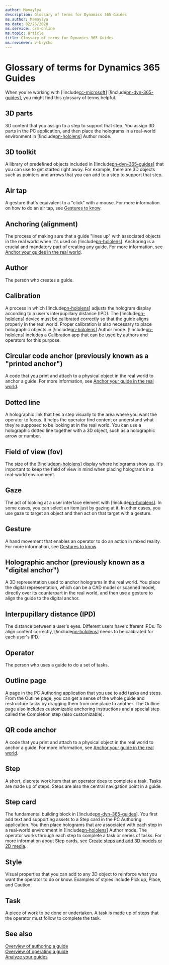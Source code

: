 ```yaml
---
author: Mamaylya
description: Glossary of terms for Dynamics 365 Guides
ms.author: Mamaylya
ms.date: 02/25/2020
ms.service: crm-online
ms.topic: article
title: Glossary of terms for Dynamics 365 Guides
ms.reviewer: v-brycho
---
```


# Glossary of terms for Dynamics 365 Guides

When you're working with [!include[cc-microsoft](../includes/cc-microsoft.md)] [!include[pn-dyn-365-guides](../includes/pn-dyn-365-guides.md)], you might find this glossary of terms helpful.

## 3D parts
3D content that you assign to a step to support that step. You assign 3D parts in the PC application, and then place the holograms in a real-world environment in [!include[pn-hololens](../includes/pn-hololens.md)] Author mode.

## 3D toolkit
A library of predefined objects included in [!include[pn-dyn-365-guides](../includes/pn-dyn-365-guides.md)] that you can use to get started right away. For example, there are 3D objects such as pointers and arrows that you can add to a step to support that step.

## Air tap
A gesture that's equivalent to a "click" with a mouse. For more information on how to do an air tap, see [Gestures to know](authoring-gestures.md).

## Anchoring (alignment)
The process of making sure that a guide "lines up" with associated objects in the real world when it's used on [!include[pn-hololens](../includes/pn-hololens.md)]. Anchoring is a crucial and mandatory part of creating any guide. For more information, see [Anchor your guides in the real world](anchor.md).

## Author
The person who creates a guide.

## Calibration
A process in which [!include[pn-hololens](../includes/pn-hololens.md)] adjusts the hologram display according to a user's interpupillary distance (IPD). The [!include[pn-hololens](../includes/pn-hololens.md)] device must be calibrated correctly so that the guide aligns properly in the real world. Proper calibration is also necessary to place holographic objects in [!include[pn-hololens](../includes/pn-hololens.md)] Author mode. [!include[pn-hololens](../includes/pn-hololens.md)] includes a Calibration app that can be used by authors and operators for this purpose. 

## Circular code anchor (previously known as a "printed anchor")
A code that you print and attach to a physical object in the real world to anchor a guide. For more information, see [Anchor your guide in the real world](anchor.md).

## Dotted line
A holographic link that ties a step visually to the area where you want the operator to focus. It helps the operator find content or understand what they're supposed to be looking at in the real world. You can use a holographic dotted line together with a 3D object, such as a holographic arrow or number. 

## Field of view (fov)
The size of the [!include[pn-hololens](../includes/pn-hololens.md)] display where holograms show up. It's important to keep the field of view in mind when placing holograms in a real-world environment.

## Gaze
The act of looking at a user interface element with [!include[pn-hololens](../includes/pn-hololens.md)]. In some cases, you can select an item just by gazing at it. In other cases, you use gaze to target an object and then act on that target with a gesture.

## Gesture
A hand movement that enables an operator to do an action in mixed reality. For more information, see [Gestures to know](authoring-gestures.md).

## Holographic anchor (previously known as a "digital anchor")
A 3D representation used to anchor holograms in the real world. You place the digital representation, which can be a CAD model or scanned model, directly over its counterpart in the real world, and then use a gesture to align the guide to the digital anchor.

## Interpupillary distance (IPD)
The distance between a user's eyes. Different users have different IPDs. To align content correctly, [!include[pn-hololens](../includes/pn-hololens.md)] needs to be calibrated for each user's IPD. 

## Operator
The person who uses a guide to do a set of tasks. 

## Outline page
A page in the PC Authoring application that you use to add tasks and steps. From the Outline page, you can get a sense of the whole guide and restructure tasks by dragging them from one place to another. The Outline page also includes customizable anchoring instructions and a special step called the Completion step (also customizable).

## QR code anchor 
A code that you print and attach to a physical object in the real world to anchor a guide. For more information, see [Anchor your guide in the real world](anchor.md).

## Step
A short, discrete work item that an operator does to complete a task. Tasks are made up of steps. Steps are also the central navigation point in a guide.

## Step card
The fundamental building block in [!include[pn-dyn-365-guides](../includes/pn-dyn-365-guides.md)]. You first add text and supporting assets to a Step card in the PC Authoring application. You then place holograms that are associated with each step in a real-world environment in [!include[pn-hololens](../includes/pn-hololens.md)] Author mode. The operator works through each step to complete a task or series of tasks. For more information about Step cards, see [Create steps and add 3D models or 2D media](create-steps-assign-media.md).

## Style
Visual properties that you can add to any 3D object to reinforce what you want the operator to do or know. Examples of styles include Pick up, Place, and Caution.

## Task
A piece of work to be done or undertaken. A task is made up of steps that the operator must follow to complete the task. 

## See also

[Overview of authoring a guide](authoring-overview.md)<br>
[Overview of operating a guide](operator-overview.md)<br>
[Analyze your guides](analytics-guide.md)
